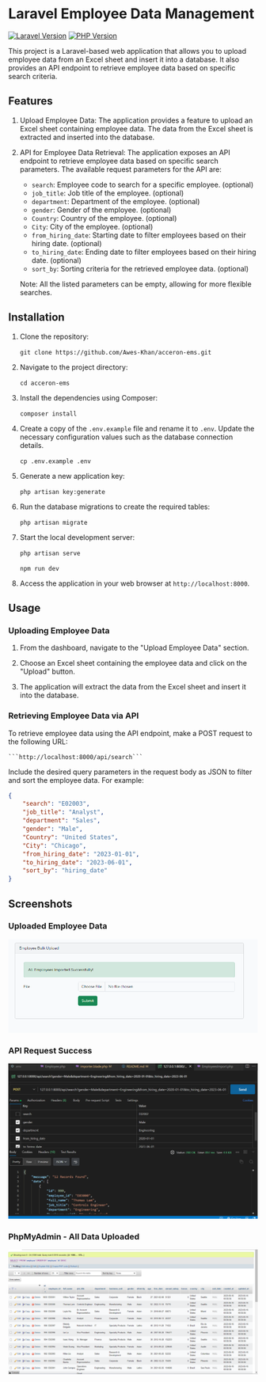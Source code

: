 # Laravel Employee Data Management
[![Laravel Version](https://img.shields.io/badge/Laravel-10.2.3-orange.svg)](https://laravel.com/) [![PHP Version](https://img.shields.io/badge/PHP-v8.2-blue.svg)](https://www.php.net/releases/8_2_0.php)

This project is a Laravel-based web application that allows you to upload employee data from an Excel sheet and insert it into a database. It also provides an API endpoint to retrieve employee data based on specific search criteria.

## Features

1. Upload Employee Data: The application provides a feature to upload an Excel sheet containing employee data. The data from the Excel sheet is extracted and inserted into the database.

2. API for Employee Data Retrieval: The application exposes an API endpoint to retrieve employee data based on specific search parameters. The available request parameters for the API are:

    - ```search```: Employee code to search for a specific employee. (optional)
    - ```job_title```: Job title of the employee. (optional)
    - ```department```: Department of the employee. (optional)
    - ```gender```: Gender of the employee. (optional)
    - ```Country```: Country of the employee. (optional)
    - ```City```: City of the employee. (optional)
    - ```from_hiring_date```: Starting date to filter employees based on their hiring date. (optional)
    - ```to_hiring_date```: Ending date to filter employees based on their hiring date. (optional)
    - ```sort_by```: Sorting criteria for the retrieved employee data. (optional)

    Note: All the listed parameters can be empty, allowing for more flexible searches.

## Installation

1. Clone the repository:

   ```git clone https://github.com/Awes-Khan/acceron-ems.git```

3. Navigate to the project directory:

    ```cd acceron-ems```

4. Install the dependencies using Composer:

    ```composer install```

4. Create a copy of the ```.env.example``` file and rename it to ```.env```. Update the necessary configuration values such as the database connection details.

    ```cp .env.example .env```

5. Generate a new application key:

    ```php artisan key:generate```

6. Run the database migrations to create the required tables:

    ```php artisan migrate```

7. Start the local development server:

    ```php artisan serve```

    ```npm run dev```

8. Access the application in your web browser at ```http://localhost:8000```.

## Usage

### Uploading Employee Data

1. From the dashboard, navigate to the "Upload Employee Data" section.

2. Choose an Excel sheet containing the employee data and click on the "Upload" button.

3. The application will extract the data from the Excel sheet and insert it into the database.

### Retrieving Employee Data via API

To retrieve employee data using the API endpoint, make a POST request to the following URL:

    ```http://localhost:8000/api/search```

Include the desired query parameters in the request body as JSON to filter and sort the employee data. For example:

```json
{
    "search": "E02003",
    "job_title": "Analyst",
    "department": "Sales",
    "gender": "Male",
    "Country": "United States",
    "City": "Chicago",
    "from_hiring_date": "2023-01-01",
    "to_hiring_date": "2023-06-01",
    "sort_by": "hiring_date"
}
```

## Screenshots
### Uploaded Employee Data
![Success Image](
https://github.com/Awes-Khan/acceron-ems/blob/main/public/image.png)

### API Request Success
![API Screenshot](
https://github.com/Awes-Khan/acceron-ems/blob/main/public/image-1.png)

### PhpMyAdmin - All Data Uploaded
![PHPMyadmin](
https://github.com/Awes-Khan/acceron-ems/blob/main/public/image-2.png)
